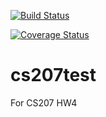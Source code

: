 [![Build Status](https://travis-ci.org/rockzhou11/cs207test.svg?branch=master)](https://travis-ci.org/rockzhou11/cs207test.svg?branch=master)

[![Coverage Status](https://codecov.io/gh/rockzhou11/cs207test/branch/master/graph/badge.svg)](https://codecov.io/gh/rockzhou11/cs207test)

# cs207test
For CS207 HW4
